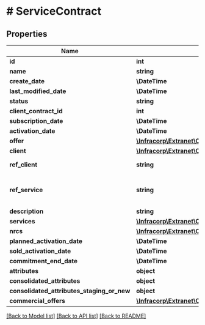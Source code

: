 # # ServiceContract

## Properties

Name | Type | Description | Notes
------------ | ------------- | ------------- | -------------
**id** | **int** |  | [optional]
**name** | **string** |  | [optional]
**create_date** | **\DateTime** |  | [optional]
**last_modified_date** | **\DateTime** |  | [optional]
**status** | **string** |  | [optional]
**client_contract_id** | **int** |  | [optional]
**subscription_date** | **\DateTime** |  | [optional]
**activation_date** | **\DateTime** |  | [optional]
**offer** | [**\Infracorp\Extranet\Client\Model\Offer**](Offer.md) |  | [optional]
**client** | [**\Infracorp\Extranet\Client\Model\ClientLegalEntity**](ClientLegalEntity.md) |  | [optional]
**ref_client** | **string** | ref set by customer | [optional]
**ref_service** | **string** | ref used by Prizz Telecom NOC | [optional]
**description** | **string** |  | [optional]
**services** | [**\Infracorp\Extranet\Client\Model\Service[]**](Service.md) |  | [optional]
**nrcs** | [**\Infracorp\Extranet\Client\Model\ServiceContractNrc[]**](ServiceContractNrc.md) |  | [optional]
**planned_activation_date** | **\DateTime** |  | [optional]
**sold_activation_date** | **\DateTime** |  | [optional]
**commitment_end_date** | **\DateTime** |  | [optional]
**attributes** | **object** |  | [optional]
**consolidated_attributes** | **object** |  | [optional]
**consolidated_attributes_staging_or_new** | **object** |  | [optional]
**commercial_offers** | [**\Infracorp\Extranet\Client\Model\ServiceContractCommercialOffersInner[]**](ServiceContractCommercialOffersInner.md) |  | [optional]

[[Back to Model list]](../../README.md#models) [[Back to API list]](../../README.md#endpoints) [[Back to README]](../../README.md)
